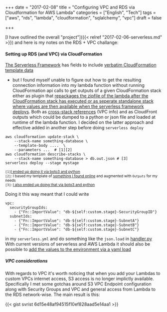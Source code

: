 +++
date = "2017-02-08"
title = "Configuring VPC and RDS via Cloudformation for AWS Lambda"
categories = ["English", "Tech"]
tags = ["aws", "rds", "lambda", "cloudformation", "sqlalchemy", "vpc"]
draft = false

+++

[I have outlined the overall "project"]({{< relref "2017-02-06-serverless.md" >}})
 and here is my notes on the RDS + VPC challange:

#### Setting up RDS (and VPC) via CloudFormation

[The Serverless Framework](https://serverless.com/) has fields to include
[verbatim CloudFormation template data](https://serverless.com/framework/docs/providers/aws/guide/resources/)
- but I found myself unable to figure out how to get the resulting connection
information into my lambda function without running CloudFormation api calls
to get outputs of a given CloudFormation stack either as plugin that
[repackages the zipfile of the lambda after the CloudFormation stack has
executed or as seperate standalone stack where values are then available when
the serverless framework
deploys](http://forum.serverless.com/t/can-i-access-outputs-from-custom-resources-as-variables-in-serverless-yml/508).
Both as [cross-stack references](https://aws.amazon.com/blogs/aws/aws-cloudformation-update-yaml-cross-stack-references-simplified-substitution/)
(VPC info) and as CloudFront outputs which
could be dumped to a python or json file and loaded at runtime of the lambda
function.
I decided on the latter approach and effective added in another step before
doing `serverless deploy`

```
aws cloudformation update-stack \
    --stack-name something-database \
    --template-body ....  \
    --parameters ...  # [1][2]
aws cloudformation describe-stacks \
    --stack-name something-database > db.out.json # [3]
serverless deploy --stage mystage
```
<sub> `[1]`[I ended up doing it via boto3 and
python](https://gist.github.com/svrist/73e2d6175104f7ab4d201280acba049c)</sub><br/>
<sub>`[2]`: I based my template of [something I found
online](http://www.stojanveselinovski.com/blog/2016/01/12/simple-postgresql-rds-cloudformation-template/)
and augmented with `Outputs` for my needs</sub><br/>
<sub>`[3]`: [I also ended up doing that via boto3 and python](https://gist.github.com/svrist/d03f0dffefb215f1b8843176e9f48d59)</sub>

Doing it this way meant that I could write
```
vpc:
  securityGroupIds:
    - {"Fn::ImportValue": "db-${self:custom.stage}-SecurityGroupID"}
  subnetIds:
    - {"Fn::ImportValue": "db-${self:custom.stage}-SubnetA"}
    - {"Fn::ImportValue": "db-${self:custom.stage}-SubnetB"}
    - {"Fn::ImportValue": "db-${self:custom.stage}-SubnetC"}
```
in my `serverless.yml` and do something like the `json.load` in
[handler.py](https://gist.github.com/svrist/17bcc48d4cf2a86ea1391ae46db46b81#file-handler-py-L15)
With current versions of serverless and AWS Lambda it should also be possible
to [add the values to the environment via a yaml
load](https://serverless.com/framework/docs/providers/aws/guide/functions/#environment-variables)

##### VPC considerations

With regards to VPC it's worth noticing that when you add your Lambdas to
custom VPCs internet access, S3 access is no longer implictly available.
Specifically I met some gotchas around S3 VPC Endpoint configuration along
with Security Groups and VPC and general access from Lambda to the RDS
network-wise. The main result is this:

{{< gist svrist 6d15e48af94515f10ef828aad5e14aa1 >}}


